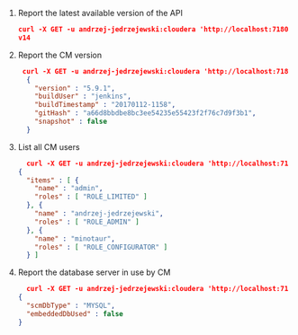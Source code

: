 1. Report the latest available version of the API

    ```json
    curl -X GET -u andrzej-jedrzejewski:cloudera 'http://localhost:7180/api/version'
    v14
    ```

2. Report the CM version

    ```json
     curl -X GET -u andrzej-jedrzejewski:cloudera 'http://localhost:7180/api/v14/cm/version'
      {
        "version" : "5.9.1",
        "buildUser" : "jenkins",
        "buildTimestamp" : "20170112-1158",
        "gitHash" : "a66d8bbdbe8bc3ee54235e55423f2f76c7d9f3b1",
        "snapshot" : false
      }
    ```

3. List all CM users

    ```json
      curl -X GET -u andrzej-jedrzejewski:cloudera 'http://localhost:7180/api/v14/users'
    {
      "items" : [ {
        "name" : "admin",
        "roles" : [ "ROLE_LIMITED" ]
      }, {
        "name" : "andrzej-jedrzejewski",
        "roles" : [ "ROLE_ADMIN" ]
      }, {
        "name" : "minotaur",
        "roles" : [ "ROLE_CONFIGURATOR" ]
      } ]
    ```

4. Report the database server in use by CM

    ```json
      curl -X GET -u andrzej-jedrzejewski:cloudera 'http://localhost:7180/api/v14/cm/scmDbInfo'
    {
      "scmDbType" : "MYSQL",
      "embeddedDbUsed" : false
    }
    ```